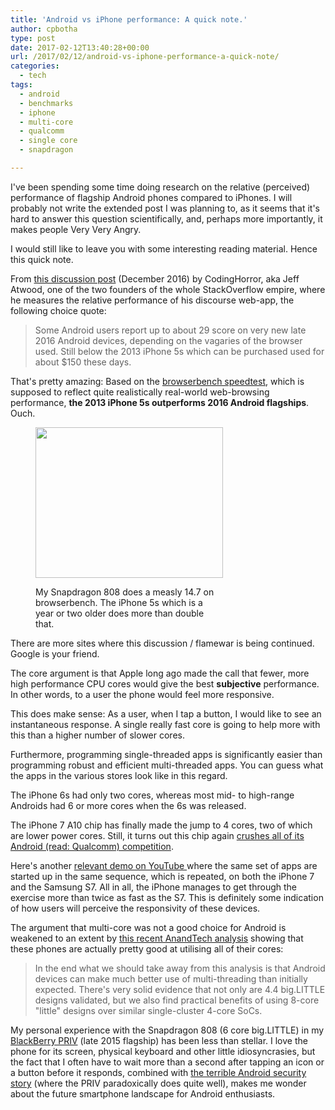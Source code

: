 ```yaml
---
title: 'Android vs iPhone performance: A quick note.'
author: cpbotha
type: post
date: 2017-02-12T13:40:28+00:00
url: /2017/02/12/android-vs-iphone-performance-a-quick-note/
categories:
  - tech
tags:
  - android
  - benchmarks
  - iphone
  - multi-core
  - qualcomm
  - single core
  - snapdragon

---
```

I've been spending some time doing research on the relative (perceived) performance of flagship Android phones compared to iPhones. I will probably not write the extended post I was planning to, as it seems that it's hard to answer this question scientifically, and, perhaps more importantly, it makes people Very Very Angry.

I would still like to leave you with some interesting reading material. Hence this quick note.

From [this discussion post][1] (December 2016) by CodingHorror, aka Jeff Atwood, one of the two founders of the whole StackOverflow empire, where he measures the relative performance of his discourse web-app, the following choice quote:

> Some Android users report up to about 29 score on very new late 2016 Android
> devices, depending on the vagaries of the browser used. Still below the 2013
> iPhone 5s which can be purchased used for about $150 these days.

That's pretty amazing: Based on the [browserbench speedtest][2], which is supposed to reflect quite realistically real-world web-browsing performance, **the 2013 iPhone 5s outperforms 2016 Android flagships**. Ouch.<figure id="attachment_2808" aria-describedby="caption-attachment-2808" style="width: 300px" class="wp-caption alignnone"><a href="https://cpbotha.net/wp-content/uploads/2017/02/snapdragon808-browserbench.png" data-rel="lightbox-image-0" data-rl_title="" data-rl_caption="" title="">

<img data-attachment-id="2808" data-permalink="https://cpbotha.net/2017/02/12/android-vs-iphone-performance-a-quick-note/snapdragon808-browserbench/" data-orig-file="https://cpbotha.net/wp-content/uploads/2017/02/snapdragon808-browserbench.png" data-orig-size="1440,1158" data-comments-opened="1" data-image-meta="{&quot;aperture&quot;:&quot;0&quot;,&quot;credit&quot;:&quot;&quot;,&quot;camera&quot;:&quot;&quot;,&quot;caption&quot;:&quot;&quot;,&quot;created_timestamp&quot;:&quot;0&quot;,&quot;copyright&quot;:&quot;&quot;,&quot;focal_length&quot;:&quot;0&quot;,&quot;iso&quot;:&quot;0&quot;,&quot;shutter_speed&quot;:&quot;0&quot;,&quot;title&quot;:&quot;&quot;,&quot;orientation&quot;:&quot;0&quot;}" data-image-title="snapdragon808-browserbench" data-image-description="" data-medium-file="https://cpbotha.net/wp-content/uploads/2017/02/snapdragon808-browserbench-300x241.png" data-large-file="https://cpbotha.net/wp-content/uploads/2017/02/snapdragon808-browserbench-1024x823.png" class="wp-image-2808 size-medium" src="https://cpbotha.net/wp-content/uploads/2017/02/snapdragon808-browserbench-300x241.png" width="300" height="241" srcset="https://cpbotha.net/wp-content/uploads/2017/02/snapdragon808-browserbench-300x241.png 300w, https://cpbotha.net/wp-content/uploads/2017/02/snapdragon808-browserbench-768x618.png 768w, https://cpbotha.net/wp-content/uploads/2017/02/snapdragon808-browserbench-1024x823.png 1024w, https://cpbotha.net/wp-content/uploads/2017/02/snapdragon808-browserbench-1200x965.png 1200w, https://cpbotha.net/wp-content/uploads/2017/02/snapdragon808-browserbench.png 1440w" sizes="(max-width: 300px) 85vw, 300px" /></a><figcaption id="caption-attachment-2808" class="wp-caption-text">My Snapdragon 808 does a measly 14.7 on browserbench. The iPhone 5s which is a year or two older does more than double that.</figcaption></figure> 

There are more sites where this discussion / flamewar is being continued. Google is your friend.

The core argument is that Apple long ago made the call that fewer, more high performance CPU cores would give the best **subjective** performance. In other words, to a user the phone would feel more responsive.

This does make sense: As a user, when I tap a button, I would like to see an instantaneous response. A single really fast core is going to help more with this than a higher number of slower cores.

Furthermore, programming single-threaded apps is significantly easier than programming robust and efficient multi-threaded apps. You can guess what the apps in the various stores look like in this regard.

The iPhone 6s had only two cores, whereas most mid- to high-range Androids had 6 or more cores when the 6s was released.

The iPhone 7 A10 chip has finally made the jump to 4 cores, two of which are lower power cores. Still, it turns out this chip again [crushes all of its Android (read: Qualcomm) competition][3].

Here's another <a href="https://youtu.be/k_PK_6F_Bhk" data-rel="lightbox-video-0">relevant demo on YouTube </a>where the same set of apps are started up in the same sequence, which is repeated, on both the iPhone 7 and the Samsung S7. All in all, the iPhone manages to get through the exercise more than twice as fast as the S7. This is definitely some indication of how users will perceive the responsivity of these devices.

The argument that multi-core was not a good choice for Android is weakened to an extent by [this recent AnandTech analysis][4] showing that these phones are actually pretty good at utilising all of their cores:

> In the end what we should take away from this analysis is that Android
> devices can make much better use of multi-threading than initially
> expected. There's very solid evidence that not only are 4.4 big.LITTLE
> designs validated, but we also find practical benefits of using 8-core
> "little" designs over similar single-cluster 4-core SoCs.

My personal experience with the Snapdragon 808 (6 core big.LITTLE) in my [BlackBerry PRIV][5] (late 2015 flagship) has been less than stellar. I love the phone for its screen, physical keyboard and other little idiosyncrasies, but the fact that I often have to wait more than a second after tapping an icon or a button before it responds, combined with [the terrible Android security story][6] (where the PRIV paradoxically does quite well), makes me wonder about the future smartphone landscape for Android enthusiasts.

 [1]: https://discuss.emberjs.com/t/why-is-ember-3x-5x-slower-on-android/6577/60
 [2]: http://browserbench.org/Speedometer/
 [3]: http://bgr.com/2016/10/21/iphone-7-specs-a10-fusion-processor/
 [4]: http://www.anandtech.com/show/9518/the-mobile-cpu-corecount-debate
 [5]: http://www.gsmarena.com/blackberry_priv-7587.php
 [6]: /2016/11/27/android-security-in-2016-is-a-mess/
